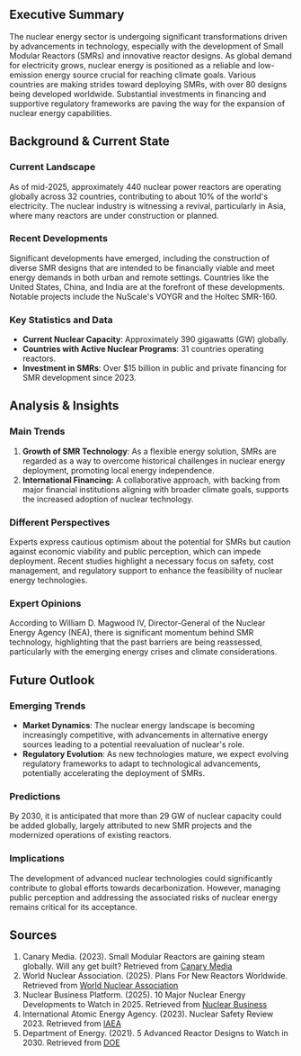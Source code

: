 ## Executive Summary
The nuclear energy sector is undergoing significant transformations driven by advancements in technology, especially with the development of Small Modular Reactors (SMRs) and innovative reactor designs. As global demand for electricity grows, nuclear energy is positioned as a reliable and low-emission energy source crucial for reaching climate goals. Various countries are making strides toward deploying SMRs, with over 80 designs being developed worldwide. Substantial investments in financing and supportive regulatory frameworks are paving the way for the expansion of nuclear energy capabilities.

## Background & Current State
### Current Landscape
As of mid-2025, approximately 440 nuclear power reactors are operating globally across 32 countries, contributing to about 10% of the world's electricity. The nuclear industry is witnessing a revival, particularly in Asia, where many reactors are under construction or planned.

### Recent Developments
Significant developments have emerged, including the construction of diverse SMR designs that are intended to be financially viable and meet energy demands in both urban and remote settings. Countries like the United States, China, and India are at the forefront of these developments. Notable projects include the NuScale's VOYGR and the Holtec SMR-160.

### Key Statistics and Data
- **Current Nuclear Capacity**: Approximately 390 gigawatts (GW) globally.
- **Countries with Active Nuclear Programs**: 31 countries operating reactors.
- **Investment in SMRs**: Over $15 billion in public and private financing for SMR development since 2023.

## Analysis & Insights
### Main Trends
1. **Growth of SMR Technology**: As a flexible energy solution, SMRs are regarded as a way to overcome historical challenges in nuclear energy deployment, promoting local energy independence.
2. **International Financing:** A collaborative approach, with backing from major financial institutions aligning with broader climate goals, supports the increased adoption of nuclear technology.

### Different Perspectives
Experts express cautious optimism about the potential for SMRs but caution against economic viability and public perception, which can impede deployment. Recent studies highlight a necessary focus on safety, cost management, and regulatory support to enhance the feasibility of nuclear energy technologies.

### Expert Opinions
According to William D. Magwood IV, Director-General of the Nuclear Energy Agency (NEA), there is significant momentum behind SMR technology, highlighting that the past barriers are being reassessed, particularly with the emerging energy crises and climate considerations.

## Future Outlook
### Emerging Trends
- **Market Dynamics**: The nuclear energy landscape is becoming increasingly competitive, with advancements in alternative energy sources leading to a potential reevaluation of nuclear's role.
- **Regulatory Evolution**: As new technologies mature, we expect evolving regulatory frameworks to adapt to technological advancements, potentially accelerating the deployment of SMRs.

### Predictions
By 2030, it is anticipated that more than 29 GW of nuclear capacity could be added globally, largely attributed to new SMR projects and the modernized operations of existing reactors.

### Implications
The development of advanced nuclear technologies could significantly contribute to global efforts towards decarbonization. However, managing public perception and addressing the associated risks of nuclear energy remains critical for its acceptance.

## Sources
1. Canary Media. (2023). Small Modular Reactors are gaining steam globally. Will any get built? Retrieved from [Canary Media](https://www.canarymedia.com/articles/nuclear/small-modular-reactors-are-having-a-moment-will-any-get-built)
2. World Nuclear Association. (2025). Plans For New Reactors Worldwide. Retrieved from [World Nuclear Association](https://world-nuclear.org/information-library/current-and-future-generation/plans-for-new-reactors-worldwide)
3. Nuclear Business Platform. (2025). 10 Major Nuclear Energy Developments to Watch in 2025. Retrieved from [Nuclear Business](https://www.nuclearbusiness-platform.com/media/insights/10-major-nuclear-energy-developments-to-watch-in-2025)
4. International Atomic Energy Agency. (2023). Nuclear Safety Review 2023. Retrieved from [IAEA](https://www.iaea.org/sites/default/files/gc/gc67-inf2.pdf)
5. Department of Energy. (2021). 5 Advanced Reactor Designs to Watch in 2030. Retrieved from [DOE](https://www.energy.gov/ne/articles/5-advanced-reactor-designs-watch-2030)